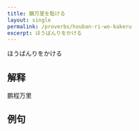 ```yaml
---
title: 鵬万里を駈ける
layout: single
permalink: /proverbs/houban-ri-wo-kakeru
excerpt: ほうばんりをかける
---
```


ほうばんりをかける

## 解释

鹏程万里

## 例句

